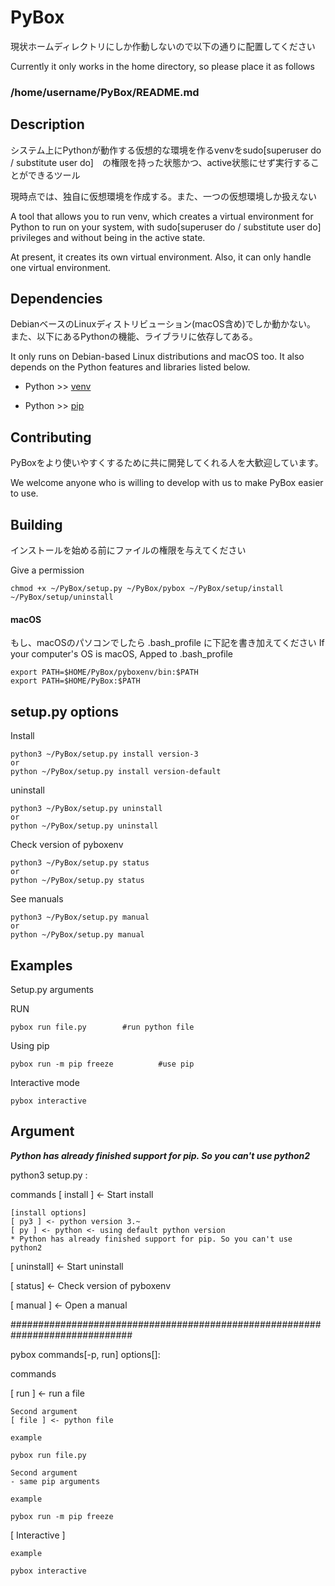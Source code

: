 # PyBox

現状ホームディレクトリにしか作動しないので以下の通りに配置してください

Currently it only works in the home directory, so please place it as follows

### /home/username/PyBox/README.md


## Description
システム上にPythonが動作する仮想的な環境を作るvenvをsudo[superuser do / substitute user do]　の権限を持った状態かつ、active状態にせず実行することができるツール

現時点では、独自に仮想環境を作成する。また、一つの仮想環境しか扱えない

A tool that allows you to run venv, which creates a virtual environment for Python to run on your system, with sudo[superuser do / substitute user do] privileges and without being in the active state.

At present, it creates its own virtual environment. Also, it can only handle one virtual environment.

## Dependencies
DebianベースのLinuxディストリビューション(macOS含め)でしか動かない。
また、以下にあるPythonの機能、ライブラリに依存してある。

It only runs on Debian-based Linux distributions and macOS too.
It also depends on the Python features and libraries listed below.

- Python >> [venv](https://docs.python.org/ja/3/library/venv.html)
  
- Python >> [pip](https://pip.pypa.io/en/stable/)

## Contributing
PyBoxをより使いやすくするために共に開発してくれる人を大歓迎しています。

We welcome anyone who is willing to develop with us to make PyBox easier to use.

## Building

インストールを始める前にファイルの権限を与えてください

Give a permission

```
chmod +x ~/PyBox/setup.py ~/PyBox/pybox ~/PyBox/setup/install ~/PyBox/setup/uninstall
```

#### macOS
もし、macOSのパソコンでしたら .bash_profile に下記を書き加えてください
If your computer's OS is macOS, Apped to .bash_profile
```
export PATH=$HOME/PyBox/pyboxenv/bin:$PATH
export PATH=$HOME/PyBox:$PATH
```

## setup.py options

Install
```command
python3 ~/PyBox/setup.py install version-3
or
python ~/PyBox/setup.py install version-default
```
uninstall 
```command
python3 ~/PyBox/setup.py uninstall
or
python ~/PyBox/setup.py uninstall
```
Check version of pyboxenv
```command
python3 ~/PyBox/setup.py status
or
python ~/PyBox/setup.py status
```

See manuals
```command
python3 ~/PyBox/setup.py manual
or
python ~/PyBox/setup.py manual
```

## Examples

Setup.py arguments

RUN
```command
pybox run file.py        #run python file
```

Using pip
```command
pybox run -m pip freeze          #use pip
```

Interactive mode
```command
pybox interactive
```

## Argument

***Python has already finished support for pip. So you can't use python2***

python3 setup.py :

commands
[ install ] <- Start install

    [install options]
    [ py3 ] <- python version 3.~
    [ py ] <- python <- using default python version
    * Python has already finished support for pip. So you can't use python2

[ uninstall] <- Start uninstall

[ status] <- Check version of pyboxenv

[ manual ]  <- Open a manual



##############################################################################

pybox commands[-p, run]  options[]:


commands

[ run ] <- run a file

    Second argument
    [ file ] <- python file
    
    example
    
    pybox run file.py

    Second argument
    - same pip arguments

    example 
    
    pybox run -m pip freeze


[ Interactive ] 

    example

    pybox interactive 
